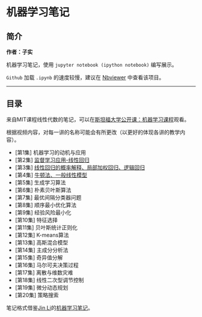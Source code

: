 # 机器学习笔记

## 简介

**作者：子实**

机器学习笔记，使用 `jupyter notebook (ipython notebook)` 编写展示。

`Github` 加载 `.ipynb` 的速度较慢，建议在 [Nbviewer](http://nbviewer.jupyter.org/github/zlotus/notes-LSJU-machine-learning/blob/master/ReadMe.ipynb?flush_cache=true) 中查看该项目。

----

## 目录

来自MIT课程线性代数的笔记，可以在[斯坦福大学公开课：机器学习课程](http://open.163.com/special/opencourse/machinelearning.html)观看。

根据视频内容，对每一讲的名称可能会有所更改（以更好的体现各讲的教学内容）。

- [第1集] 机器学习的动机与应用
- [第2集] [监督学习应用-线性回归](chapter02.ipynb)
- [第3集] [线性回归的概率解释、局部加权回归、逻辑回归](chapter03.ipynb)
- [第4集] [牛顿法、一般线性模型](chapter04.ipynb)
- [第5集] 生成学习算法
- [第6集] 朴素贝叶斯算法
- [第7集] 最优间隔分类器问题
- [第8集] 顺序最小优化算法
- [第9集] 经验风险最小化
- [第10集] 特征选择
- [第11集] 贝叶斯统计正则化
- [第12集] K-means算法
- [第13集] 高斯混合模型
- [第14集] 主成分分析法
- [第15集] 奇异值分解
- [第16集] 马尔可夫决策过程
- [第17集] 离散与维数灾难
- [第18集] 线性二次型调节控制
- [第19集] 微分动态规划
- [第20集] 策略搜索

笔记格式借鉴[Jin Li](https://github.com/lijin-THU/)的[机器学习笔记](https://github.com/lijin-THU/notes-machine-learning)。